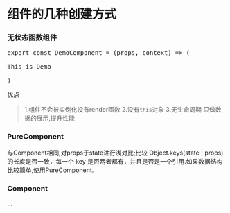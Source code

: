 # 组件的几种创建方式
### 无状态函数组件
<pre>export const DemoComponent = (props, context) => (
    <div>This is Demo</div>
)</pre>
优点
> 1.组件不会被实例化没有render函数
> 2.没有<code>this</code>对象
> 3.无生命周期
只做数据的展示,提升性能
### PureComponent
与Component相同,对props于state进行浅对比;比较 Object.keys(state | props) 的长度是否一致，每一个 key 是否两者都有，并且是否是一个引用.如果数据结构比较简单,使用PureComponent.
### Component
...